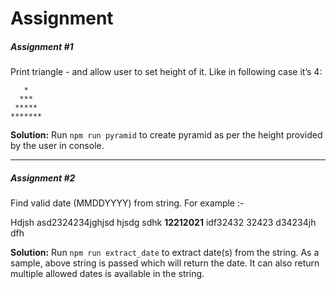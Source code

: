 # Assignment


##### Assignment #1

Print triangle - and allow user to set height of it. Like in following case it’s 4:
  ```
     *
    ***
   *****
  *******
  ```
  
**Solution:** Run `npm run pyramid` to create pyramid as per the height provided by the user in console.

***

##### Assignment #2

Find valid date (MMDDYYYY) from string. For example :-

Hdjsh asd2324234jghjsd hjsdg sdhk **12212021** idf32432 32423 d34234jh dfh

**Solution:** Run `npm run extract_date` to extract date(s) from the string. As a sample, above string is passed which will return the date. It can also return multiple allowed dates is available in the string.
